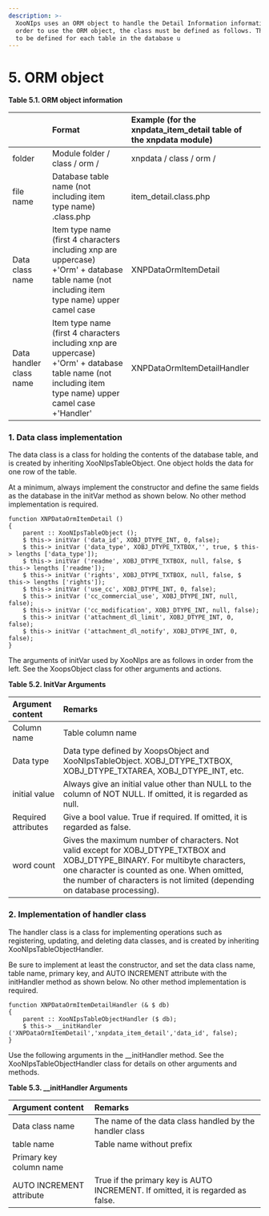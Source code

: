 ```yaml
---
description: >-
  XooNIps uses an ORM object to handle the Detail Information information. In
  order to use the ORM object, the class must be defined as follows. This needs
  to be defined for each table in the database u
---
```


# 5. ORM object

**Table 5.1. ORM object information**

|  | Format | Example \(for the xnpdata\_item\_detail table of the xnpdata module\) |
| :--- | :--- | :--- |
| folder | Module folder / class / orm / | xnpdata / class / orm / |
| file name | Database table name \(not including item type name\) .class.php | item\_detail.class.php |
| Data class name | Item type name \(first 4 characters including xnp are uppercase\) +'Orm' + database table name \(not including item type name\) upper camel case | XNPDataOrmItemDetail |
| Data handler class name | Item type name \(first 4 characters including xnp are uppercase\) +'Orm' + database table name \(not including item type name\) upper camel case +'Handler' | XNPDataOrmItemDetailHandler |

### 1. Data class implementation

The data class is a class for holding the contents of the database table, and is created by inheriting XooNIpsTableObject. One object holds the data for one row of the table.

At a minimum, always implement the constructor and define the same fields as the database in the initVar method as shown below. No other method implementation is required.

```text
function XNPDataOrmItemDetail () 
{
    parent :: XooNIpsTableObject ();
    $ this-> initVar ('data_id', XOBJ_DTYPE_INT, 0, false);
    $ this-> initVar ('data_type', XOBJ_DTYPE_TXTBOX,'', true, $ this-> lengths ['data_type']);
    $ this-> initVar ('readme', XOBJ_DTYPE_TXTBOX, null, false, $ this-> lengths ['readme']);
    $ this-> initVar ('rights', XOBJ_DTYPE_TXTBOX, null, false, $ this-> lengths ['rights']);
    $ this-> initVar ('use_cc', XOBJ_DTYPE_INT, 0, false);
    $ this-> initVar ('cc_commercial_use', XOBJ_DTYPE_INT, null, false);
    $ this-> initVar ('cc_modification', XOBJ_DTYPE_INT, null, false);
    $ this-> initVar ('attachment_dl_limit', XOBJ_DTYPE_INT, 0, false);
    $ this-> initVar ('attachment_dl_notify', XOBJ_DTYPE_INT, 0, false);
}
```

The arguments of initVar used by XooNIps are as follows in order from the left. See the XoopsObject class for other arguments and actions.

**Table 5.2. InitVar Arguments**

| Argument content | Remarks |
| :--- | :--- |
| Column name | Table column name |
| Data type | Data type defined by XoopsObject and XooNIpsTableObject. XOBJ\_DTYPE\_TXTBOX, XOBJ\_DTYPE\_TXTAREA, XOBJ\_DTYPE\_INT, etc. |
| initial value | Always give an initial value other than NULL to the column of NOT NULL. If omitted, it is regarded as null. |
| Required attributes | Give a bool value. True if required. If omitted, it is regarded as false. |
| word count | Gives the maximum number of characters. Not valid except for XOBJ\_DTYPE\_TXTBOX and XOBJ\_DTYPE\_BINARY. For multibyte characters, one character is counted as one. When omitted, the number of characters is not limited \(depending on database processing\). |

### 2. Implementation of handler class

The handler class is a class for implementing operations such as registering, updating, and deleting data classes, and is created by inheriting XooNIpsTableObjectHandler.

Be sure to implement at least the constructor, and set the data class name, table name, primary key, and AUTO INCREMENT attribute with the initHandler method as shown below. No other method implementation is required.

```text
function XNPDataOrmItemDetailHandler (& $ db) 
{
    parent :: XooNIpsTableObjectHandler ($ db);
    $ this-> __initHandler ('XNPDataOrmItemDetail','xnpdata_item_detail','data_id', false);
}
```

Use the following arguments in the \_\_initHandler method. See the XooNIpsTableObjectHandler class for details on other arguments and methods.

**Table 5.3. \_\_initHandler Arguments**

| Argument content | Remarks |
| :--- | :--- |
| Data class name | The name of the data class handled by the handler class |
| table name | Table name without prefix |
| Primary key column name |  |
| AUTO INCREMENT attribute | True if the primary key is AUTO INCREMENT. If omitted, it is regarded as false. |

